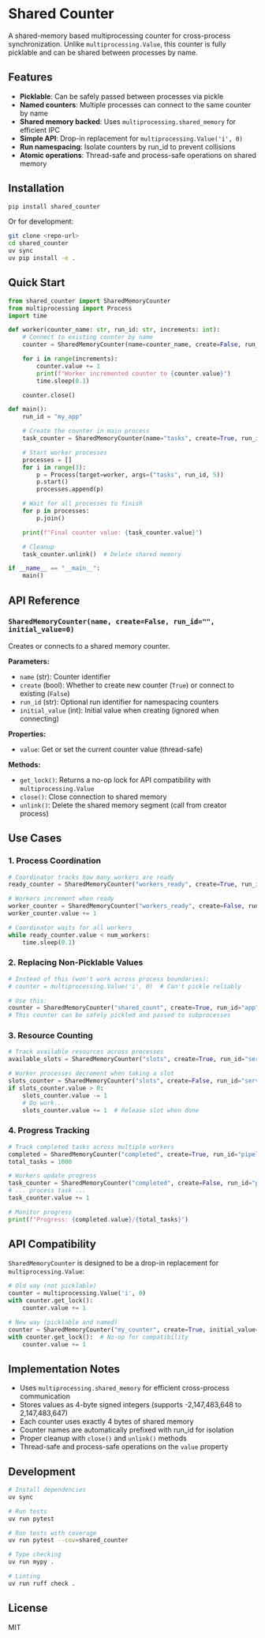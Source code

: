 # Shared Counter

A shared-memory based multiprocessing counter for cross-process synchronization. Unlike `multiprocessing.Value`, this counter is fully picklable and can be shared between processes by name.

## Features

- **Picklable**: Can be safely passed between processes via pickle
- **Named counters**: Multiple processes can connect to the same counter by name
- **Shared memory backed**: Uses `multiprocessing.shared_memory` for efficient IPC
- **Simple API**: Drop-in replacement for `multiprocessing.Value('i', 0)`
- **Run namespacing**: Isolate counters by run_id to prevent collisions
- **Atomic operations**: Thread-safe and process-safe operations on shared memory

## Installation

```bash
pip install shared_counter
```

Or for development:

```bash
git clone <repo-url>
cd shared_counter
uv sync
uv pip install -e .
```

## Quick Start

```python
from shared_counter import SharedMemoryCounter
from multiprocessing import Process
import time

def worker(counter_name: str, run_id: str, increments: int):
    # Connect to existing counter by name
    counter = SharedMemoryCounter(name=counter_name, create=False, run_id=run_id)

    for i in range(increments):
        counter.value += 1
        print(f"Worker incremented counter to {counter.value}")
        time.sleep(0.1)

    counter.close()

def main():
    run_id = "my_app"

    # Create the counter in main process
    task_counter = SharedMemoryCounter(name="tasks", create=True, run_id=run_id, initial_value=0)

    # Start worker processes
    processes = []
    for i in range(3):
        p = Process(target=worker, args=("tasks", run_id, 5))
        p.start()
        processes.append(p)

    # Wait for all processes to finish
    for p in processes:
        p.join()

    print(f"Final counter value: {task_counter.value}")

    # Cleanup
    task_counter.unlink()  # Delete shared memory

if __name__ == "__main__":
    main()
```

## API Reference

### `SharedMemoryCounter(name, create=False, run_id="", initial_value=0)`

Creates or connects to a shared memory counter.

**Parameters:**
- `name` (str): Counter identifier
- `create` (bool): Whether to create new counter (`True`) or connect to existing (`False`)
- `run_id` (str): Optional run identifier for namespacing counters
- `initial_value` (int): Initial value when creating (ignored when connecting)

**Properties:**
- `value`: Get or set the current counter value (thread-safe)

**Methods:**
- `get_lock()`: Returns a no-op lock for API compatibility with `multiprocessing.Value`
- `close()`: Close connection to shared memory
- `unlink()`: Delete the shared memory segment (call from creator process)

## Use Cases

### 1. Process Coordination

```python
# Coordinator tracks how many workers are ready
ready_counter = SharedMemoryCounter("workers_ready", create=True, run_id="batch_job", initial_value=0)

# Workers increment when ready
worker_counter = SharedMemoryCounter("workers_ready", create=False, run_id="batch_job")
worker_counter.value += 1

# Coordinator waits for all workers
while ready_counter.value < num_workers:
    time.sleep(0.1)
```

### 2. Replacing Non-Picklable Values

```python
# Instead of this (won't work across process boundaries):
# counter = multiprocessing.Value('i', 0)  # Can't pickle reliably

# Use this:
counter = SharedMemoryCounter("shared_count", create=True, run_id="app", initial_value=0)
# This counter can be safely pickled and passed to subprocesses
```

### 3. Resource Counting

```python
# Track available resources across processes
available_slots = SharedMemoryCounter("slots", create=True, run_id="server", initial_value=10)

# Worker processes decrement when taking a slot
slots_counter = SharedMemoryCounter("slots", create=False, run_id="server")
if slots_counter.value > 0:
    slots_counter.value -= 1
    # Do work...
    slots_counter.value += 1  # Release slot when done
```

### 4. Progress Tracking

```python
# Track completed tasks across multiple workers
completed = SharedMemoryCounter("completed", create=True, run_id="pipeline", initial_value=0)
total_tasks = 1000

# Workers update progress
task_counter = SharedMemoryCounter("completed", create=False, run_id="pipeline")
# ... process task ...
task_counter.value += 1

# Monitor progress
print(f"Progress: {completed.value}/{total_tasks}")
```

## API Compatibility

`SharedMemoryCounter` is designed to be a drop-in replacement for `multiprocessing.Value`:

```python
# Old way (not picklable)
counter = multiprocessing.Value('i', 0)
with counter.get_lock():
    counter.value += 1

# New way (picklable and named)
counter = SharedMemoryCounter("my_counter", create=True, initial_value=0)
with counter.get_lock():  # No-op for compatibility
    counter.value += 1
```

## Implementation Notes

- Uses `multiprocessing.shared_memory` for efficient cross-process communication
- Stores values as 4-byte signed integers (supports -2,147,483,648 to 2,147,483,647)
- Each counter uses exactly 4 bytes of shared memory
- Counter names are automatically prefixed with run_id for isolation
- Proper cleanup with `close()` and `unlink()` methods
- Thread-safe and process-safe operations on the `value` property

## Development

```bash
# Install dependencies
uv sync

# Run tests
uv run pytest

# Run tests with coverage
uv run pytest --cov=shared_counter

# Type checking
uv run mypy .

# Linting
uv run ruff check .
```

## License

MIT